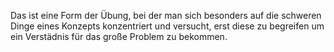 Das ist eine Form der Übung, bei der man sich besonders auf die schweren Dinge eines Konzepts konzentriert und versucht, erst diese zu begreifen um ein Verstädnis für das große Problem zu bekommen.